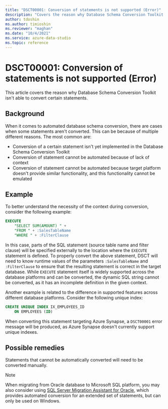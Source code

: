 ```yaml
---
title: "DSCT00001: Conversion of statements is not supported (Error)"
description: "Covers the reason why Database Schema Conversion Toolkit isn't able to convert certain statements."
author: tdoshin
ms.author: timioshin
ms.reviewer: "maghan"
ms.date: "10/4/2021"
ms.service: azure-data-studio
ms.topic: reference
---
```


# DSCT00001: Conversion of statements is not supported (Error)

This article covers the reason why Database Schema Conversion Toolkit isn't able to convert certain statements.

## Background

When it comes to automated database schema conversion, there are cases when some statements aren't converted. This can be because of multiple different reasons. The most common are:

- Conversion of a certain statement isn't yet implemented in the Database Schema Conversion Toolkit
- Conversion of statement cannot be automated because of lack of context
- Conversion of statement cannot be automated because target platform doesn't provide similar functionality, and this functionality cannot be emulated

## Example

To better understand the necessity of the context during conversion, consider the following example:

```sql
EXECUTE
    "SELECT SUM(AMOUNT) " +
    "FROM " + :SalesTableName
    "WHERE " + :FilterClause
```

In this case, parts of the SQL statement (source table name and filter clause) will be specified externally to the location where the `EXECUTE` statement is defined. To properly convert the above statement, DSCT will need to know runtime values of the parameters `:SalesTableName` and `:FilterClause` to ensure that the resulting statement is correct in the target database. While `EXECUTE` statement itself is widely supported across the database platforms and can be converted, the dynamic SQL string cannot be converted, as it has an incomplete definition in the given context.

Another example is related to the difference in supported features across different database platforms. Consider the following unique index:

```sql
CREATE UNIQUE INDEX IX_EMPLOYEES_ID
    ON EMPLOYEES (ID)
```

When converting this statement targeting Azure Synapse, a `DSCT00001` error message will be produced, as Azure Synapse doesn't currently support unique indexes.

## Possible remedies

Statements that cannot be automatically converted will need to be converted manually.

> [!NOTE]
> When migrating from Oracle database to Microsoft SQL platform, you may also consider using [SQL Server Migration Assistant for Oracle](/sql/ssma/oracle/sql-server-migration-assistant-for-oracle-oracletosql), which provides automated conversion for an extended set of statements, but can only be used on Windows.
